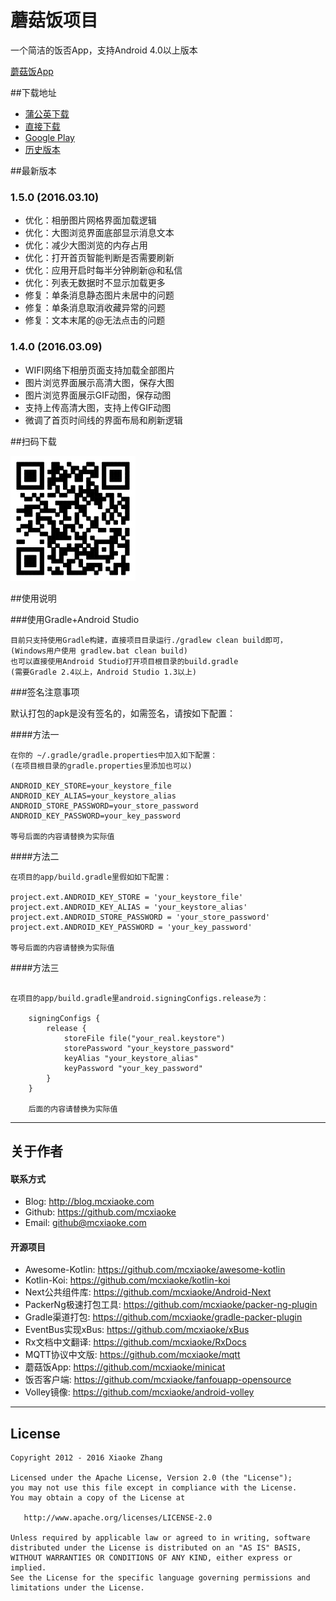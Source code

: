 蘑菇饭项目
===========================
一个简洁的饭否App，支持Android 4.0以上版本

[蘑菇饭App](http://fanfou.com/androidsupport)  

##下载地址

* [蒲公英下载](https://www.pgyer.com/78Zi)       
* [直接下载](https://github.com/mcxiaoke/minicat/releases/latest)  
* [Google Play](https://play.google.com/store/apps/details?id=com.mcxiaoke.minicat2)   
* [历史版本](https://github.com/mcxiaoke/minicat/releases)   


##最新版本

### 1.5.0 (2016.03.10)

- 优化：相册图片网格界面加载逻辑
- 优化：大图浏览界面底部显示消息文本
- 优化：减少大图浏览的内存占用
- 优化：打开首页智能判断是否需要刷新
- 优化：应用开启时每半分钟刷新@和私信
- 优化：列表无数据时不显示加载更多
- 修复：单条消息静态图片未居中的问题
- 修复：单条消息取消收藏异常的问题
- 修复：文本末尾的@无法点击的问题


### 1.4.0 (2016.03.09)

- WIFI网络下相册页面支持加载全部图片
- 图片浏览界面展示高清大图，保存大图
- 图片浏览界面展示GIF动图，保存动图
- 支持上传高清大图，支持上传GIF动图
- 微调了首页时间线的界面布局和刷新逻辑
    
##扫码下载

![qrcode](qrcode.png)

##使用说明
    
###使用Gradle+Android Studio

    目前只支持使用Gradle构建，直接项目目录运行./gradlew clean build即可，
    (Windows用户使用 gradlew.bat clean build)
    也可以直接使用Android Studio打开项目根目录的build.gradle  
    (需要Gradle 2.4以上，Android Studio 1.3以上)

###签名注意事项

默认打包的apk是没有签名的，如需签名，请按如下配置：

####方法一

```
在你的 ~/.gradle/gradle.properties中加入如下配置：  
(在项目根目录的gradle.properties里添加也可以)

ANDROID_KEY_STORE=your_keystore_file
ANDROID_KEY_ALIAS=your_keystore_alias
ANDROID_STORE_PASSWORD=your_store_password
ANDROID_KEY_PASSWORD=your_key_password

等号后面的内容请替换为实际值

```

####方法二 

```
在项目的app/build.gradle里假如如下配置：

project.ext.ANDROID_KEY_STORE = 'your_keystore_file'
project.ext.ANDROID_KEY_ALIAS = 'your_keystore_alias'
project.ext.ANDROID_STORE_PASSWORD = 'your_store_password'
project.ext.ANDROID_KEY_PASSWORD = 'your_key_password'

等号后面的内容请替换为实际值

```   
    
####方法三

```

在项目的app/build.gradle里android.signingConfigs.release为：

    signingConfigs {
        release {
            storeFile file("your_real.keystore")
            storePassword "your_keystore_password"
            keyAlias "your_keystore_alias"
            keyPassword "your_key_password"
        }
    }
    
    后面的内容请替换为实际值
```
    

------

## 关于作者

#### 联系方式

* Blog: <http://blog.mcxiaoke.com>
* Github: <https://github.com/mcxiaoke>
* Email: [github@mcxiaoke.com](mailto:github@mcxiaoke.com)

#### 开源项目

* Awesome-Kotlin: <https://github.com/mcxiaoke/awesome-kotlin>
* Kotlin-Koi: <https://github.com/mcxiaoke/kotlin-koi>
* Next公共组件库: <https://github.com/mcxiaoke/Android-Next>
* PackerNg极速打包工具: <https://github.com/mcxiaoke/packer-ng-plugin>
* Gradle渠道打包: <https://github.com/mcxiaoke/gradle-packer-plugin>
* EventBus实现xBus: <https://github.com/mcxiaoke/xBus>
* Rx文档中文翻译: <https://github.com/mcxiaoke/RxDocs>
* MQTT协议中文版: <https://github.com/mcxiaoke/mqtt>
* 蘑菇饭App: <https://github.com/mcxiaoke/minicat>
* 饭否客户端: <https://github.com/mcxiaoke/fanfouapp-opensource>
* Volley镜像: <https://github.com/mcxiaoke/android-volley>

------

## License

    Copyright 2012 - 2016 Xiaoke Zhang

    Licensed under the Apache License, Version 2.0 (the "License");
    you may not use this file except in compliance with the License.
    You may obtain a copy of the License at

       http://www.apache.org/licenses/LICENSE-2.0

    Unless required by applicable law or agreed to in writing, software
    distributed under the License is distributed on an "AS IS" BASIS,
    WITHOUT WARRANTIES OR CONDITIONS OF ANY KIND, either express or implied.
    See the License for the specific language governing permissions and
    limitations under the License.

